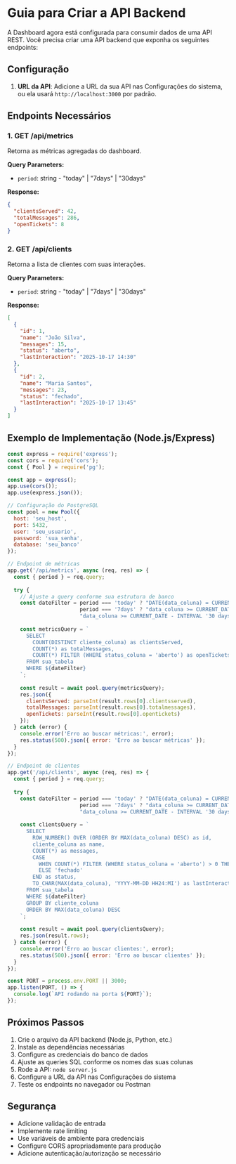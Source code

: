 # Guia para Criar a API Backend

A Dashboard agora está configurada para consumir dados de uma API REST. Você precisa criar uma API backend que exponha os seguintes endpoints:

## Configuração

1. **URL da API**: Adicione a URL da sua API nas Configurações do sistema, ou ela usará `http://localhost:3000` por padrão.

## Endpoints Necessários

### 1. GET /api/metrics
Retorna as métricas agregadas do dashboard.

**Query Parameters:**
- `period`: string - "today" | "7days" | "30days"

**Response:**
```json
{
  "clientsServed": 42,
  "totalMessages": 286,
  "openTickets": 8
}
```

### 2. GET /api/clients
Retorna a lista de clientes com suas interações.

**Query Parameters:**
- `period`: string - "today" | "7days" | "30days"

**Response:**
```json
[
  {
    "id": 1,
    "name": "João Silva",
    "messages": 15,
    "status": "aberto",
    "lastInteraction": "2025-10-17 14:30"
  },
  {
    "id": 2,
    "name": "Maria Santos",
    "messages": 23,
    "status": "fechado",
    "lastInteraction": "2025-10-17 13:45"
  }
]
```

## Exemplo de Implementação (Node.js/Express)

```javascript
const express = require('express');
const cors = require('cors');
const { Pool } = require('pg');

const app = express();
app.use(cors());
app.use(express.json());

// Configuração do PostgreSQL
const pool = new Pool({
  host: 'seu_host',
  port: 5432,
  user: 'seu_usuario',
  password: 'sua_senha',
  database: 'seu_banco'
});

// Endpoint de métricas
app.get('/api/metrics', async (req, res) => {
  const { period } = req.query;
  
  try {
    // Ajuste a query conforme sua estrutura de banco
    const dateFilter = period === 'today' ? "DATE(data_coluna) = CURRENT_DATE" :
                       period === '7days' ? "data_coluna >= CURRENT_DATE - INTERVAL '7 days'" :
                       "data_coluna >= CURRENT_DATE - INTERVAL '30 days'";
    
    const metricsQuery = `
      SELECT 
        COUNT(DISTINCT cliente_coluna) as clientsServed,
        COUNT(*) as totalMessages,
        COUNT(*) FILTER (WHERE status_coluna = 'aberto') as openTickets
      FROM sua_tabela
      WHERE ${dateFilter}
    `;
    
    const result = await pool.query(metricsQuery);
    res.json({
      clientsServed: parseInt(result.rows[0].clientsserved),
      totalMessages: parseInt(result.rows[0].totalmessages),
      openTickets: parseInt(result.rows[0].opentickets)
    });
  } catch (error) {
    console.error('Erro ao buscar métricas:', error);
    res.status(500).json({ error: 'Erro ao buscar métricas' });
  }
});

// Endpoint de clientes
app.get('/api/clients', async (req, res) => {
  const { period } = req.query;
  
  try {
    const dateFilter = period === 'today' ? "DATE(data_coluna) = CURRENT_DATE" :
                       period === '7days' ? "data_coluna >= CURRENT_DATE - INTERVAL '7 days'" :
                       "data_coluna >= CURRENT_DATE - INTERVAL '30 days'";
    
    const clientsQuery = `
      SELECT 
        ROW_NUMBER() OVER (ORDER BY MAX(data_coluna) DESC) as id,
        cliente_coluna as name,
        COUNT(*) as messages,
        CASE 
          WHEN COUNT(*) FILTER (WHERE status_coluna = 'aberto') > 0 THEN 'aberto'
          ELSE 'fechado'
        END as status,
        TO_CHAR(MAX(data_coluna), 'YYYY-MM-DD HH24:MI') as lastInteraction
      FROM sua_tabela
      WHERE ${dateFilter}
      GROUP BY cliente_coluna
      ORDER BY MAX(data_coluna) DESC
    `;
    
    const result = await pool.query(clientsQuery);
    res.json(result.rows);
  } catch (error) {
    console.error('Erro ao buscar clientes:', error);
    res.status(500).json({ error: 'Erro ao buscar clientes' });
  }
});

const PORT = process.env.PORT || 3000;
app.listen(PORT, () => {
  console.log(`API rodando na porta ${PORT}`);
});
```

## Próximos Passos

1. Crie o arquivo da API backend (Node.js, Python, etc.)
2. Instale as dependências necessárias
3. Configure as credenciais do banco de dados
4. Ajuste as queries SQL conforme os nomes das suas colunas
5. Rode a API: `node server.js`
6. Configure a URL da API nas Configurações do sistema
7. Teste os endpoints no navegador ou Postman

## Segurança

- Adicione validação de entrada
- Implemente rate limiting
- Use variáveis de ambiente para credenciais
- Configure CORS apropriadamente para produção
- Adicione autenticação/autorização se necessário

